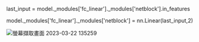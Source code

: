 last_input = model._modules['fc_linear']._modules['netblock'].in_features

model._modules['fc_linear']._modules['netblock'] = nn.Linear(last_input,2)

![螢幕擷取畫面 2023-03-22 135259](https://user-images.githubusercontent.com/63140563/226814665-cbd37b8e-6c90-4b09-9faf-4619f6138465.png)
